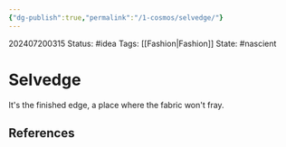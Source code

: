 ```yaml
---
{"dg-publish":true,"permalink":"/1-cosmos/selvedge/"}
---
```


202407200315
Status: #idea
Tags: [[Fashion\|Fashion]]
State: #nascient
# Selvedge

It's the finished edge, a place where the fabric won't fray.

## References
